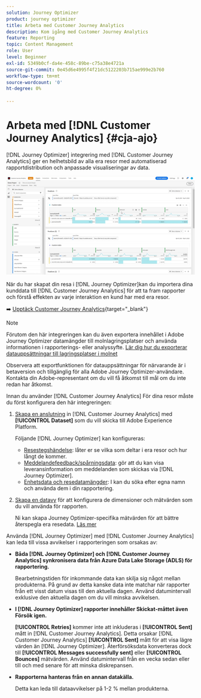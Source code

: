 ```yaml
---
solution: Journey Optimizer
product: journey optimizer
title: Arbeta med Customer Journey Analytics
description: Kom igång med Customer Journey Analytics
feature: Reporting
topic: Content Management
role: User
level: Beginner
exl-id: 5349b0cf-da4e-458c-89be-c75a38e4721a
source-git-commit: 0e45d6e4995f4f21dc5122203b715ae999e2b760
workflow-type: tm+mt
source-wordcount: '0'
ht-degree: 0%

---
```


# Arbeta med [!DNL Customer Journey Analytics] {#cja-ajo}


[!DNL Journey Optimizer] integrering med [!DNL Customer Journey Analytics] ger en helhetsbild av alla era resor med automatiserad rapportdistribution och anpassade visualiseringar av data.

![](assets/cja.png)

När du har skapat din resa i [!DNL Journey Optimizer]kan du importera dina kunddata till [!DNL Customer Journey Analytics] för att ta fram rapporter och förstå effekten av varje interaktion en kund har med era resor.

➡️ [Upptäck Customer Journey Analytics](https://experienceleague.adobe.com/docs/analytics-platform/using/cja-landing.html){target="_blank"}

>[!NOTE]
>
>Förutom den här integreringen kan du även exportera innehållet i Adobe Journey Optimizer datamängder till molnlagringsplatser och använda informationen i rapporterings- eller analyssyfte. [Lär dig hur du exporterar datauppsättningar till lagringsplatser i molnet](../data/export-datasets.md)
>
>Observera att exportfunktionen för datauppsättningar för närvarande är i betaversion och tillgänglig för alla Adobe Journey Optimizer-användare. Kontakta din Adobe-representant om du vill få åtkomst till mål om du inte redan har åtkomst.

Innan du använder [!DNL Customer Journey Analytics] För dina resor måste du först konfigurera den här integreringen:

1. [Skapa en anslutning](https://experienceleague.adobe.com/docs/analytics-platform/using/cja-connections/create-connection.html) in [!DNL Customer Journey Analytics] med **[!UICONTROL Dataset]** som du vill skicka till Adobe Experience Platform.

   Följande [!DNL Journey Optimizer] kan konfigureras:
   * [Resestegshändelse](../data/datasets-query-examples.md#journey-step-event): låter er se vilka som deltar i era resor och hur långt de kommer.
   * [Meddelandefeedback/spårningsdata](../data/datasets-query-examples.md#message-feedback-event-dataset): gör att du kan visa leveransinformation om meddelanden som skickas via [!DNL Journey Optimizer].
   * [Enhetsdata och resedatamängder](../data/datasets-query-examples.md#entity-dataset): I kan du söka efter egna namn och använda dem i din rapportering.

1. [Skapa en datavy](https://experienceleague.adobe.com/docs/analytics-platform/using/cja-dataviews/create-dataview.html) för att konfigurera de dimensioner och mätvärden som du vill använda för rapporten.

   Ni kan skapa Journey Optimizer-specifika mätvärden för att bättre återspegla era resedata. [Läs mer](https://experienceleague.adobe.com/docs/analytics-platform/using/integrations/ajo.html#configure-the-data-view-to-accommodate-journey-optimizer-dimensions-and-metrics)

Använda [!DNL Journey Optimizer] med [!DNL Customer Journey Analytics] kan leda till vissa avvikelser i rapporteringen som orsakas av:

* **Båda [!DNL Journey Optimizer] och [!DNL Customer Journey Analytics] synkronisera data från Azure Data Lake Storage (ADLS) för rapportering.**

   Bearbetningstiden för inkommande data kan skilja sig något mellan produkterna. På grund av detta kanske data inte matchar när rapporter från ett visst datum visas till den aktuella dagen. Använd datumintervall exklusive den aktuella dagen om du vill minska avvikelsen.

* **I [!DNL Journey Optimizer] rapporter innehåller Skickat-måttet även Försök igen.**

   **[!UICONTROL Retries]** kommer inte att inkluderas i **[!UICONTROL Sent]** mått in [!DNL Customer Journey Analytics]. Detta orsakar [!DNL Customer Journey Analytics] **[!UICONTROL Sent]** mått för att visa lägre värden än [!DNL Journey Optimizer]. Återförsöksdata konverteras dock till **[!UICONTROL Messages successfully sent]** eller **[!UICONTROL Bounces]** mätvärden.
Använd datumintervall från en vecka sedan eller till och med senare för att minska diskrepansen.

* **Rapporterna hanteras från en annan datakälla.**

   Detta kan leda till dataavvikelser på 1-2 % mellan produkterna.
